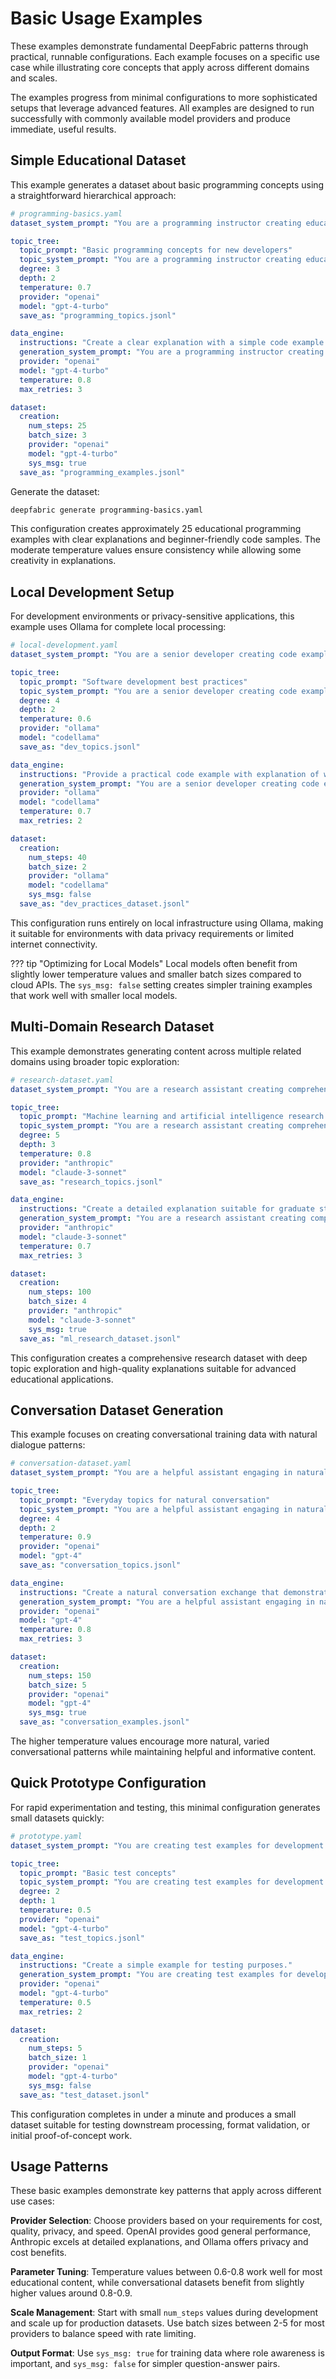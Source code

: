 # Basic Usage Examples

These examples demonstrate fundamental DeepFabric patterns through practical, runnable configurations. Each example focuses on a specific use case while illustrating core concepts that apply across different domains and scales.

The examples progress from minimal configurations to more sophisticated setups that leverage advanced features. All examples are designed to run successfully with commonly available model providers and produce immediate, useful results.

## Simple Educational Dataset

This example generates a dataset about basic programming concepts using a straightforward hierarchical approach:

```yaml
# programming-basics.yaml
dataset_system_prompt: "You are a programming instructor creating educational content for beginners."

topic_tree:
  topic_prompt: "Basic programming concepts for new developers"
  topic_system_prompt: "You are a programming instructor creating educational content for beginners."
  degree: 3
  depth: 2
  temperature: 0.7
  provider: "openai"
  model: "gpt-4-turbo"
  save_as: "programming_topics.jsonl"

data_engine:
  instructions: "Create a clear explanation with a simple code example that a beginner could understand and follow."
  generation_system_prompt: "You are a programming instructor creating educational content for beginners."
  provider: "openai"
  model: "gpt-4-turbo"
  temperature: 0.8
  max_retries: 3

dataset:
  creation:
    num_steps: 25
    batch_size: 3
    provider: "openai"
    model: "gpt-4-turbo"
    sys_msg: true
  save_as: "programming_examples.jsonl"
```

Generate the dataset:

```bash
deepfabric generate programming-basics.yaml
```

This configuration creates approximately 25 educational programming examples with clear explanations and beginner-friendly code samples. The moderate temperature values ensure consistency while allowing some creativity in explanations.

## Local Development Setup

For development environments or privacy-sensitive applications, this example uses Ollama for complete local processing:

```yaml
# local-development.yaml
dataset_system_prompt: "You are a senior developer creating code examples and explanations for team documentation."

topic_tree:
  topic_prompt: "Software development best practices"
  topic_system_prompt: "You are a senior developer creating code examples and explanations for team documentation."
  degree: 4
  depth: 2
  temperature: 0.6
  provider: "ollama"
  model: "codellama"
  save_as: "dev_topics.jsonl"

data_engine:
  instructions: "Provide a practical code example with explanation of why this approach is considered a best practice."
  generation_system_prompt: "You are a senior developer creating code examples and explanations for team documentation."
  provider: "ollama"
  model: "codellama"
  temperature: 0.7
  max_retries: 2

dataset:
  creation:
    num_steps: 40
    batch_size: 2
    provider: "ollama"
    model: "codellama"
    sys_msg: false
  save_as: "dev_practices_dataset.jsonl"
```

This configuration runs entirely on local infrastructure using Ollama, making it suitable for environments with data privacy requirements or limited internet connectivity.

??? tip "Optimizing for Local Models"
    Local models often benefit from slightly lower temperature values and smaller batch sizes compared to cloud APIs. The `sys_msg: false` setting creates simpler training examples that work well with smaller local models.

## Multi-Domain Research Dataset

This example demonstrates generating content across multiple related domains using broader topic exploration:

```yaml
# research-dataset.yaml
dataset_system_prompt: "You are a research assistant creating comprehensive educational content for graduate-level study."

topic_tree:
  topic_prompt: "Machine learning and artificial intelligence research areas"
  topic_system_prompt: "You are a research assistant creating comprehensive educational content for graduate-level study."
  degree: 5
  depth: 3
  temperature: 0.8
  provider: "anthropic"
  model: "claude-3-sonnet"
  save_as: "research_topics.jsonl"

data_engine:
  instructions: "Create a detailed explanation suitable for graduate students, including current research trends and practical applications."
  generation_system_prompt: "You are a research assistant creating comprehensive educational content for graduate-level study."
  provider: "anthropic"
  model: "claude-3-sonnet"
  temperature: 0.7
  max_retries: 3

dataset:
  creation:
    num_steps: 100
    batch_size: 4
    provider: "anthropic"
    model: "claude-3-sonnet"
    sys_msg: true
  save_as: "ml_research_dataset.jsonl"
```

This configuration creates a comprehensive research dataset with deep topic exploration and high-quality explanations suitable for advanced educational applications.

## Conversation Dataset Generation

This example focuses on creating conversational training data with natural dialogue patterns:

```yaml
# conversation-dataset.yaml
dataset_system_prompt: "You are a helpful assistant engaging in natural, informative conversations."

topic_tree:
  topic_prompt: "Everyday topics for natural conversation"
  topic_system_prompt: "You are a helpful assistant engaging in natural, informative conversations."
  degree: 4
  depth: 2
  temperature: 0.9
  provider: "openai"
  model: "gpt-4"
  save_as: "conversation_topics.jsonl"

data_engine:
  instructions: "Create a natural conversation exchange that demonstrates helpful, engaging dialogue about this topic."
  generation_system_prompt: "You are a helpful assistant engaging in natural, informative conversations."
  provider: "openai"
  model: "gpt-4"
  temperature: 0.8
  max_retries: 3

dataset:
  creation:
    num_steps: 150
    batch_size: 5
    provider: "openai"
    model: "gpt-4"
    sys_msg: true
  save_as: "conversation_examples.jsonl"
```

The higher temperature values encourage more natural, varied conversational patterns while maintaining helpful and informative content.

## Quick Prototype Configuration

For rapid experimentation and testing, this minimal configuration generates small datasets quickly:

```yaml
# prototype.yaml
dataset_system_prompt: "You are creating test examples for development."

topic_tree:
  topic_prompt: "Basic test concepts"
  topic_system_prompt: "You are creating test examples for development."
  degree: 2
  depth: 1
  temperature: 0.5
  provider: "openai"
  model: "gpt-4-turbo"
  save_as: "test_topics.jsonl"

data_engine:
  instructions: "Create a simple example for testing purposes."
  generation_system_prompt: "You are creating test examples for development."
  provider: "openai"
  model: "gpt-4-turbo"
  temperature: 0.5
  max_retries: 2

dataset:
  creation:
    num_steps: 5
    batch_size: 1
    provider: "openai"
    model: "gpt-4-turbo"
    sys_msg: false
  save_as: "test_dataset.jsonl"
```

This configuration completes in under a minute and produces a small dataset suitable for testing downstream processing, format validation, or initial proof-of-concept work.

## Usage Patterns

These basic examples demonstrate key patterns that apply across different use cases:

**Provider Selection**: Choose providers based on your requirements for cost, quality, privacy, and speed. OpenAI provides good general performance, Anthropic excels at detailed explanations, and Ollama offers privacy and cost benefits.

**Parameter Tuning**: Temperature values between 0.6-0.8 work well for most educational content, while conversational datasets benefit from slightly higher values around 0.8-0.9.

**Scale Management**: Start with small `num_steps` values during development and scale up for production datasets. Use batch sizes between 2-5 for most providers to balance speed with rate limiting.

**Output Format**: Use `sys_msg: true` for training data where role awareness is important, and `sys_msg: false` for simpler question-answer pairs.